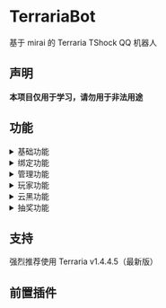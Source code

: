 # TerrariaBot
基于 mirai 的 Terraria TShock QQ 机器人



## 声明

**本项目仅用于学习，请勿用于非法用途**


## 功能

<details>
<summary>基础功能</summary>


+ 添加服务器
+ 删除服务器
+ 服务器IP
+ 在线
+ 远程指令
+ 发送消息
+ 查背包
+ 进度查询
+ 在线排行
+ 死亡排行
+ 搜索
</details>

<details>
<summary>绑定功能</summary>


+ 添加白名单
+ 绑定白名单
+ 删除白名单
+ 修改白名单
+ 查绑定
</details>

<details>
<summary>管理功能</summary>

+ 添加管理员
+ 删除管理员
+ 管理员列表
</details>

<details>
<summary>玩家功能</summary>

+ 签到
+ 自踢
</details>

<details>
<summary>云黑功能</summary>
+ 云黑检测
</details>


<details>
<summary>抽奖功能</summary>
  
+ 抽奖
+ 奖池列表
</details>



## 支持
强烈推荐使用 Terraria v1.4.4.5（最新版）


## 前置插件


